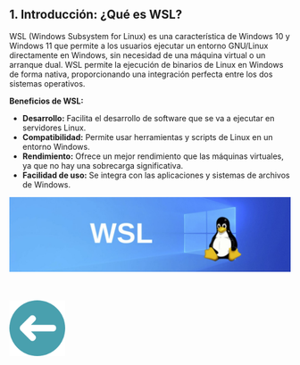 ## 1. Introducción: ¿Qué es WSL?



WSL (Windows Subsystem for Linux) es una característica de Windows 10 y Windows 11 que permite a los usuarios ejecutar un entorno GNU/Linux directamente en Windows, sin necesidad de una máquina virtual o un arranque dual. WSL permite la ejecución de binarios de Linux en Windows de forma nativa, proporcionando una integración perfecta entre los dos sistemas operativos.

**Beneficios de WSL:**
- **Desarrollo:** Facilita el desarrollo de software que se va a ejecutar en servidores Linux.
- **Compatibilidad:** Permite usar herramientas y scripts de Linux en un entorno Windows.
- **Rendimiento:** Ofrece un mejor rendimiento que las máquinas virtuales, ya que no hay una sobrecarga significativa.
- **Facilidad de uso:** Se integra con las aplicaciones y sistemas de archivos de Windows.

![quees](img/quees.png)

<br>
<br>
<a href="README.md"><img src="img/arrow.png" alt="Volver al README" width="100"></a>
